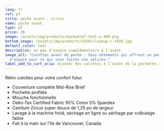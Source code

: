 ```yaml
---
lang: fr
ref: pf
title: poche avant · zircus
name: poche avant
type: pf
price: 30
image: /assets/img/products/masked/pf-teal-a-400.png
bottom_image: /assets/img/products/1920/closeup-c-1920.jpg
default_color: teal
description: un peu d'espace supplémentaire à l'avant
image_alt: "Culottes avant de poche : Sous-vêtements qui offrent un peu plus
  d'espace pour ce qui vous faites vos valises."
label_add_to_cart_aria: Ajouter des culottes à l'avant de la pochette au panier
---
```


Rétro culottes pour votre confort futur.

- Couverture complète Mid-Rise Brief
- Pochette profilée
- Mouche fonctionnelle
- Oeko-Tex Certified Fabric 95% Coton 5% Spandex
- Ceinture Zircus super douce de 1,25 po de largeur
- Lavage à la machine froid, séchage en ligne ou séchage par culbutage faible
- Fait à la main sur l'île de Vancouver, Canada

